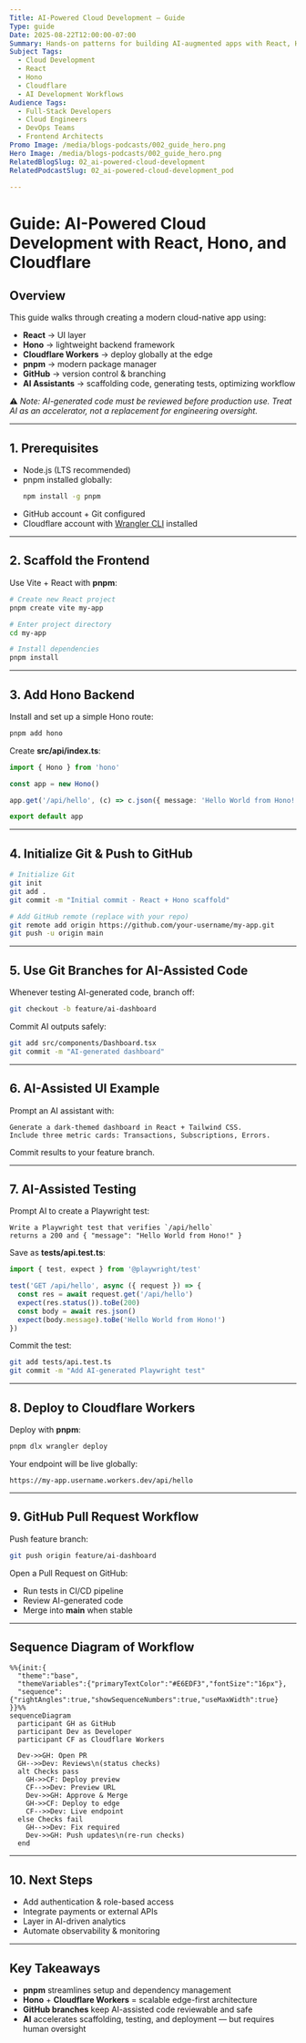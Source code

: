 ```yaml
---
Title: AI-Powered Cloud Development — Guide
Type: guide
Date: 2025-08-22T12:00:00-07:00
Summary: Hands-on patterns for building AI-augmented apps with React, Hono, and Cloudflare Workers.
Subject Tags:
  - Cloud Development
  - React
  - Hono
  - Cloudflare
  - AI Development Workflows
Audience Tags:
  - Full-Stack Developers
  - Cloud Engineers
  - DevOps Teams
  - Frontend Architects
Promo Image: /media/blogs-podcasts/002_guide_hero.png
Hero Image: /media/blogs-podcasts/002_guide_hero.png
RelatedBlogSlug: 02_ai-powered-cloud-development
RelatedPodcastSlug: 02_ai-powered-cloud-development_pod

---
```


# Guide: AI-Powered Cloud Development with React, Hono, and Cloudflare

## Overview
This guide walks through creating a modern cloud-native app using:

- **React** → UI layer  
- **Hono** → lightweight backend framework  
- **Cloudflare Workers** → deploy globally at the edge  
- **pnpm** → modern package manager  
- **GitHub** → version control & branching  
- **AI Assistants** → scaffolding code, generating tests, optimizing workflow  

⚠️ *Note: AI-generated code must be reviewed before production use. Treat AI as an accelerator, not a replacement for engineering oversight.*

---

## 1. Prerequisites
- Node.js (LTS recommended)  
- pnpm installed globally:  
  ```bash
  npm install -g pnpm
  ```
- GitHub account + Git configured  
- Cloudflare account with [Wrangler CLI](https://developers.cloudflare.com/workers/wrangler/install-and-update/) installed  

---

## 2. Scaffold the Frontend
Use Vite + React with **pnpm**:

```bash
# Create new React project
pnpm create vite my-app

# Enter project directory
cd my-app

# Install dependencies
pnpm install
```

---

## 3. Add Hono Backend
Install and set up a simple Hono route:

```bash
pnpm add hono
```

Create **src/api/index.ts**:

```ts
import { Hono } from 'hono'

const app = new Hono()

app.get('/api/hello', (c) => c.json({ message: 'Hello World from Hono!' }))

export default app
```

---

## 4. Initialize Git & Push to GitHub
```bash
# Initialize Git
git init
git add .
git commit -m "Initial commit - React + Hono scaffold"

# Add GitHub remote (replace with your repo)
git remote add origin https://github.com/your-username/my-app.git
git push -u origin main
```

---

## 5. Use Git Branches for AI-Assisted Code
Whenever testing AI-generated code, branch off:

```bash
git checkout -b feature/ai-dashboard
```

Commit AI outputs safely:

```bash
git add src/components/Dashboard.tsx
git commit -m "AI-generated dashboard"
```

---

## 6. AI-Assisted UI Example
Prompt an AI assistant with:

```
Generate a dark-themed dashboard in React + Tailwind CSS.  
Include three metric cards: Transactions, Subscriptions, Errors.  
```

Commit results to your feature branch.  

---

## 7. AI-Assisted Testing
Prompt AI to create a Playwright test:

```
Write a Playwright test that verifies `/api/hello`  
returns a 200 and { "message": "Hello World from Hono!" }
```

Save as **tests/api.test.ts**:

```ts
import { test, expect } from '@playwright/test'

test('GET /api/hello', async ({ request }) => {
  const res = await request.get('/api/hello')
  expect(res.status()).toBe(200)
  const body = await res.json()
  expect(body.message).toBe('Hello World from Hono!')
})
```

Commit the test:

```bash
git add tests/api.test.ts
git commit -m "Add AI-generated Playwright test"
```

---

## 8. Deploy to Cloudflare Workers
Deploy with **pnpm**:

```bash
pnpm dlx wrangler deploy
```

Your endpoint will be live globally:  
```
https://my-app.username.workers.dev/api/hello
```

---

## 9. GitHub Pull Request Workflow
Push feature branch:

```bash
git push origin feature/ai-dashboard
```

Open a Pull Request on GitHub:  
- Run tests in CI/CD pipeline  
- Review AI-generated code  
- Merge into **main** when stable  

---

## Sequence Diagram of Workflow

```mermaid
%%{init:{
  "theme":"base",
  "themeVariables":{"primaryTextColor":"#E6EDF3","fontSize":"16px"},
  "sequence":{"rightAngles":true,"showSequenceNumbers":true,"useMaxWidth":true}
}}%%
sequenceDiagram
  participant GH as GitHub
  participant Dev as Developer
  participant CF as Cloudflare Workers

  Dev->>GH: Open PR
  GH-->>Dev: Reviews\n(status checks)
  alt Checks pass
    GH->>CF: Deploy preview
    CF-->>Dev: Preview URL
    Dev->>GH: Approve & Merge
    GH->>CF: Deploy to edge
    CF-->>Dev: Live endpoint
  else Checks fail
    GH-->>Dev: Fix required
    Dev->>GH: Push updates\n(re-run checks)
  end
```

---

## 10. Next Steps
- Add authentication & role-based access  
- Integrate payments or external APIs  
- Layer in AI-driven analytics  
- Automate observability & monitoring  

---

## Key Takeaways
- **pnpm** streamlines setup and dependency management  
- **Hono** + **Cloudflare Workers** = scalable edge-first architecture  
- **GitHub branches** keep AI-assisted code reviewable and safe  
- **AI** accelerates scaffolding, testing, and deployment — but requires human oversight  
